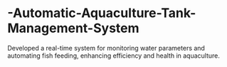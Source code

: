 # -Automatic-Aquaculture-Tank-Management-System
Developed a real-time system for monitoring water parameters and automating fish feeding, enhancing efficiency and health in aquaculture. 
